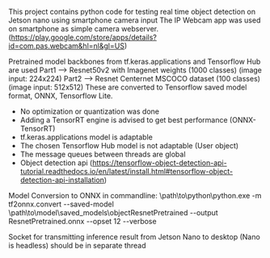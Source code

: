 This project contains python code for testing real time object detection on Jetson nano using smartphone camera input
The IP Webcam app was used on smartphone as simple camera webserver.
(https://play.google.com/store/apps/details?id=com.pas.webcam&hl=nl&gl=US)

Pretrained model backbones from tf.keras.applications and Tensorflow Hub are used
Part1 --> Resnet50v2 with Imagenet weights (1000 classes) (image input: 224x224)
Part2 --> Resnet Centernet MSCOCO dataset (100 classes) (image input: 512x512)
These are converted to Tensorflow saved model format, ONNX, Tensorflow Lite.

- No optimization or quantization was done
- Adding a TensorRT engine is advised to get best performance (ONNX-TensorRT)  
- tf.keras.applications model is adaptable
- The chosen Tensorflow Hub model is not adaptable (User object)
- The message queues between threads are global
- Object detection api (https://tensorflow-object-detection-api-tutorial.readthedocs.io/en/latest/install.html#tensorflow-object-detection-api-installation)

Model Conversion to ONNX in commandline:
\path\to\python\python.exe -m tf2onnx.convert --saved-model \path\to\model\saved_models\objectResnetPretrained 
--output ResnetPretrained.onnx --opset 12 --verbose

Socket for transmitting inference result from Jetson Nano to desktop (Nano is headless) should be in separate thread
